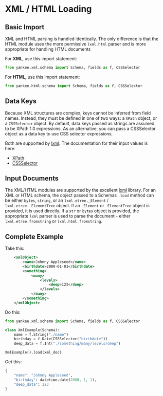 # XML / HTML Loading

## Basic Import

XML and HTML parsing is handled identically. The only difference is that the HTML module uses the more permissive `lxml.html` parser and is more appropriate for handling HTML documents 

For **XML**, use this import statement:

```python
from yankee.xml.schema import Schema, fields as f, CSSSelector
```

For **HTML**, use this import statement:

```python
from yankee.html.schema import Schema, fields as f, CSSSelector
```

## Data Keys

Because XML structures are complex, keys cannot be inferred from field names. Instead, they must be defined in one of two ways: a `XPath` object, or a `CSSSelector` object. By default, data keys passed as strings are assumed to be XPath 1.0 expressions. As an alternative, you can pass a CSSSelector object as a data key to use CSS selector expressions.

Both are supported by [lxml]. The documentation for their input values is here:

- [XPath](https://lxml.de/xpathxslt.html#xpath)
- [CSSSelector](https://lxml.de/cssselect.html#the-cssselector-class)

## Input Documents

The XML/HTML modules are supported by the excellent [lxml] library. For an XML or HTML schema, the object passed to a Schemas `.load` method can be either `bytes`, `string`, or an `lxml.etree._Element` / `lxml.etree._ElementTree` object. If an `_Element` or `_ElementTree` object is provided, it is used directly. If a `str` or `bytes` object is provided, the appropriate `lxml` parser is used to parse the document - either `lxml.etree.fromstring` or `lxml.html.fromstring`.

[lxml]: https://lxml.de

## Complete Example

Take this:
```xml
    <xmlObject>
        <name>Johnny Appleseed</name>
        <birthdate>2000-01-01</birthdate>
        <something>
            <many>
                <levels>
                    <deep>123</deep>
                </levels>
            </many>
        </something>
    </xmlObject>
```

Do this:
```python
from yankee.xml.schema import Schema, fields as f, CSSSelector

class XmlExample(Schema):
    name = f.String("./name")
    birthday = f.Date(CSSSelector("birthdate"))
    deep_data = f.Int("./something/many/levels/deep")

XmlExample().load(xml_doc)
```

Get this:
```python
{
    "name": "Johnny Appleseed",
    "birthday": datetime.date(2000, 1, 1),
    "deep_data": 123
}
```
